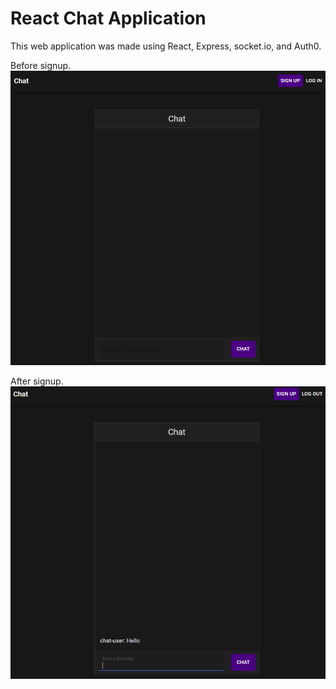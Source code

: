 # React Chat Application

This web application was made using React, Express, socket.io, and Auth0.

Before signup.
<img src="before-signup.png">

After signup.
<img src="chat-image.png">
